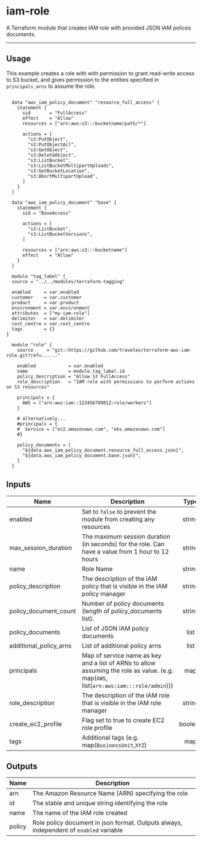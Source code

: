 # iam-role


A Terraform module that creates IAM role with provided JSON IAM polices documents.

---

## Usage

This example creates a role with with permission to grant read-write access to S3 bucket,
and gives permission to the entities specified in `principals_arns` to assume the role.

```hcl

  data "aws_iam_policy_document" "resource_full_access" {
    statement {
      sid       = "FullAccess"
      effect    = "Allow"
      resources = ["arn:aws:s3:::bucketname/path/*"]

      actions = [
        "s3:PutObject",
        "s3:PutObjectAcl",
        "s3:GetObject",
        "s3:DeleteObject",
        "s3:ListBucket",
        "s3:ListBucketMultipartUploads",
        "s3:GetBucketLocation",
        "s3:AbortMultipartUpload",
      ]
    }
  }

  data "aws_iam_policy_document" "base" {
    statement {
      sid = "BaseAccess"

      actions = [
        "s3:ListBucket",
        "s3:ListBucketVersions",
      ]

      resources = ["arn:aws:s3:::bucketname"]
      effect    = "Allow"
    }
  }

  module "tag_label" {
  source = "../../modules/terraform-tagging"

  enabled     = var.enabled
  customer    = var.customer
  product     = var.product
  environment = var.environment
  attributes  = ["my-iam-role"]
  delimiter   = var.delimiter
  cost_centre = var.cost_centre
  tags        = {}
}

  module "role" {
    source     = "git::https://github.com/travelex/terraform-aws-iam-role.git?ref=......"

    enabled            = var.enabled
    name               = module.tag_label.id
    policy_description = "Allow S3 FullAccess"
    role_description   = "IAM role with permissions to perform actions on S3 resources"

    principals = {
      AWS = ["arn:aws:iam::123456789012:role/workers"]
    }

    # alternatively...
    #principals = {
    #  Service = ["ec2.amazonaws.com", "eks.amazonaws.com"]
    #}

    policy_documents = [
      "${data.aws_iam_policy_document.resource_full_access.json}",
      "${data.aws_iam_policy_document.base.json}",
    ]
  }
```

## Inputs

| Name | Description | Type | Default | Required |
|------|-------------|:----:|:-----:|:-----:|
| enabled | Set to `false` to prevent the module from creating any resources | string | `true` | no |
| max_session_duration | The maximum session duration (in seconds) for the role. Can have a value from 1 hour to 12 hours | string | `3600` | no |
| name | Role Name | string | - | yes |
| policy_description | The description of the IAM policy that is visible in the IAM policy manager | string | - | yes |
| policy_document_count | Number of policy documents (length of policy_documents list). | string | `1` | no |
| policy_documents | List of JSON IAM policy documents | list | `<list>` | no |
| additional_policy_arns | List of additional policy arns | list | `<list>` | no |
| principals | Map of service name as key and a list of ARNs to allow assuming the role as value. (e.g. map(`AWS`, list(`arn:aws:iam:::role/admin`))) | map | `<map>` | no |
| role_description | The description of the IAM role that is visible in the IAM role manager | string | - | yes |
| create_ec2_profile | Flag set to true to create EC2 role profile | boolean | - | false |
| tags | Additional tags (e.g. map(`BusinessUnit`,`XYZ`) | map | `<map>` | no |

## Outputs

| Name | Description |
|------|-------------|
| arn | The Amazon Resource Name (ARN) specifying the role |
| id | The stable and unique string identifying the role |
| name | The name of the IAM role created |
| policy | Role policy document in json format. Outputs always, independent of `enabled` variable |
